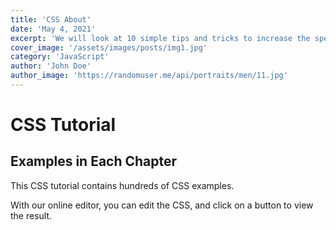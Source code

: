 ```yaml
---
title: 'CSS About'
date: 'May 4, 2021'
excerpt: 'We will look at 10 simple tips and tricks to increase the speed of your code when writing JS'
cover_image: '/assets/images/posts/img1.jpg'
category: 'JavaScript'
author: 'John Doe'
author_image: 'https://randomuser.me/api/portraits/men/11.jpg'
---
```


# CSS  Tutorial

## Examples in Each Chapter

This CSS tutorial contains hundreds of CSS examples.

With our online editor, you can edit the CSS, and click on a button to view the result.